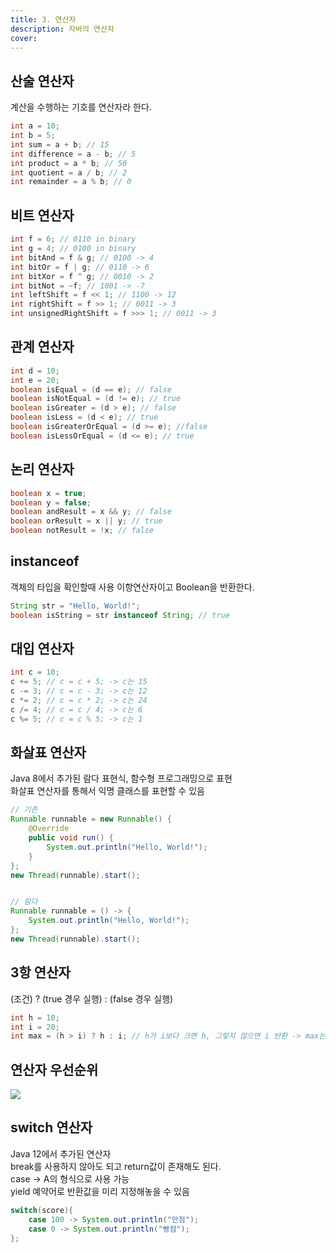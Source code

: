 ```yaml
---
title: 3. 연산자
description: 자바의 연산자
cover:
---
```



## 산술 연산자

계산을 수행하는 기호를 연산자라 한다.

```java
int a = 10;
int b = 5;
int sum = a + b; // 15
int difference = a - b; // 5
int product = a * b; // 50
int quotient = a / b; // 2
int remainder = a % b; // 0

```

## 비트 연산자

```java
int f = 6; // 0110 in binary
int g = 4; // 0100 in binary
int bitAnd = f & g; // 0100 -> 4
int bitOr = f | g; // 0110 -> 6
int bitXor = f ^ g; // 0010 -> 2
int bitNot = ~f; // 1001 -> -7
int leftShift = f << 1; // 1100 -> 12
int rightShift = f >> 1; // 0011 -> 3
int unsignedRightShift = f >>> 1; // 0011 -> 3

```


## 관계 연산자

```java
int d = 10;
int e = 20;
boolean isEqual = (d == e); // false
boolean isNotEqual = (d != e); // true
boolean isGreater = (d > e); // false
boolean isLess = (d < e); // true
boolean isGreaterOrEqual = (d >= e); //false
boolean isLessOrEqual = (d <= e); // true

```


## 논리 연산자

```java
boolean x = true;
boolean y = false;
boolean andResult = x && y; // false
boolean orResult = x || y; // true
boolean notResult = !x; // false

```


## instanceof

객체의 타입을 확인할때 사용 이항연산자이고 Boolean을 반환한다.

```java
String str = "Hello, World!";
boolean isString = str instanceof String; // true

```
## 대입 연산자

```java
int c = 10;
c += 5; // c = c + 5; -> c는 15
c -= 3; // c = c - 3; -> c는 12
c *= 2; // c = c * 2; -> c는 24
c /= 4; // c = c / 4; -> c는 6
c %= 5; // c = c % 5; -> c는 1

```


## 화살표 연산자

Java 8에서 추가된 람다 표현식, 함수형 프로그래밍으로 표현  
화살표 연산자를 통해서 익명 클래스를 표현할 수 있음

```java
// 기존
Runnable runnable = new Runnable() {
    @Override
    public void run() {
        System.out.println("Hello, World!");
    }
};
new Thread(runnable).start();


// 람다
Runnable runnable = () -> {
    System.out.println("Hello, World!");
};
new Thread(runnable).start();

```


## 3항 연산자 

(조건) ? (true 경우 실행) : (false 경우 실행)

```java
int h = 10;
int i = 20;
int max = (h > i) ? h : i; // h가 i보다 크면 h, 그렇지 않으면 i 반환 -> max는 20

```


## 연산자 우선순위

![](https://i.imgur.com/66Zjg2D.png)


## switch 연산자
Java 12에서 추가된 연산자  
break를 사용하지 않아도 되고 return값이 존재해도 된다.  
case -> A의 형식으로 사용 가능  
yield 예약어로 반환값을 미리 지정해놓을 수 있음

```java
switch(score){
	case 100 -> System.out.println("만점");
    case 0 -> System.out.println("빵점");
};
```
